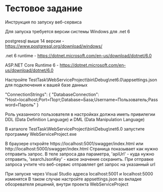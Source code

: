 # Тестовое задание

Инструкция по запуску веб-сервиса

Для запуска требуется версии системы Windows для .net 6 

postgresql выше 14 версии - https://www.postgresql.org/download/windows/

.net 6 runtime - https://dotnet.microsoft.com/en-us/download/dotnet/6.0

ASP.NET Core Runtime 6 - https://dotnet.microsoft.com/en-us/download/dotnet/6.0



Настройте TestTask\WebServiceProject\bin\Debug\net6.0\appsettings.json для подключения к вашей базе данных


"ConnectionStrings": {
    "DatabaseConnection": "Host=localhost;Port=Порт;Database=База;Username=Пользователь;Password=Пароль"
}


Роль указанного пользователя в настройках должна иметь привилегии DDL (Data Definition Language) и DML (Data Manipulation Language)


В каталоге TestTask\WebServiceProject\bin\Debug\net6.0 запустите программу WebServiceProject.exe


В браузере откройте https://localhost:5001/swagger/index.html или http://localhost:5000/swagger/index.html
Страница показывает как нужно отправить запрос. В теле запроса два параметра, 'apiUrl' - куда нужно отправить, 'searchJsonKey' - какое значение сохранить.
При отправке запроса учтите что веб-сервис отправляет get запрос на указанный url


При запуске через Visual Studio адреса localhost:5001 и localhost:5000 изменятся
В таком случае настройте appsettings.json во вкладке обозревателя решений, внутри проекта WebServiceProject
